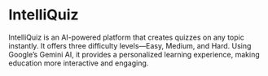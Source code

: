 # IntelliQuiz
IntelliQuiz is an AI-powered platform that creates quizzes on any topic instantly. It offers three difficulty levels—Easy, Medium, and Hard. Using Google’s Gemini AI, it provides a personalized learning experience, making education more interactive and engaging.
